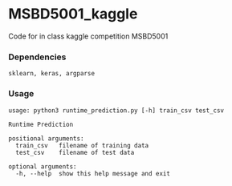 # MSBD5001_kaggle
Code for in class kaggle competition MSBD5001

### Dependencies
`sklearn, keras, argparse`

### Usage
```
usage: python3 runtime_prediction.py [-h] train_csv test_csv

Runtime Prediction

positional arguments:
  train_csv   filename of training data
  test_csv    filename of test data

optional arguments:
  -h, --help  show this help message and exit
```

